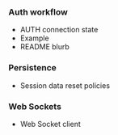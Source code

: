 ### Auth workflow
* AUTH connection state
* Example
* README blurb

### Persistence
* Session data reset policies

### Web Sockets
* Web Socket client
